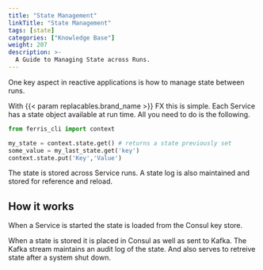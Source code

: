 ```yaml
---
title: "State Management"
linkTitle: "State Management"
tags: [state]
categories: ["Knowledge Base"]
weight: 207
description: >-
  A Guide to Managing State across Runs.
---
```


One key aspect in reactive applications is how to manage state between runs. 

With {{< param replacables.brand_name  >}} FX this is simple. Each Service has a state object available at run time. All you need to do is the following.

```python
from ferris_cli import context

my_state = context.state.get() # returns a state previously set
some_value = my_last_state.get('key')
context.state.put('Key','Value')

```

The state is stored across Service runs. A state log is also maintained and stored for reference and reload.


## How it works

When a Service is started the state is loaded from the Consul key store.

When a state is stored it is placed in Consul as well as sent to Kafka. The Kafka stream maintains an audit log of the state. And also serves to retreive state after a system shut down.

